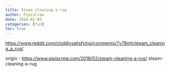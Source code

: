 ```yaml
---
title: Steam cleaning a rug
author: PipisCrew
date: 2018-02-05
categories: [fun]
toc: true
---
```


https://www.reddit.com/r/oddlysatisfying/comments/7v78mh/steam_cleaning_a_rug/

origin - https://www.pipiscrew.com/2018/02/steam-cleaning-a-rug/ steam-cleaning-a-rug